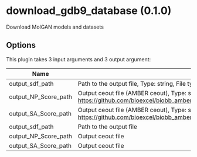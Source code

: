 # download_gdb9_database (0.1.0)

Download MolGAN models and datasets

## Options

This plugin takes 3 input arguments and 3 output argument:

| Name          | Description             | I/O    | Type   | Default |
|---------------|-------------------------|--------|--------|---------|
| output_sdf_path | Path to the output file, Type: string, File type: output, Accepted formats: sdf | Input | string | string |
| output_NP_Score_path | Output ceout file (AMBER ceout), Type: string, File type: output, Accepted formats: gz, Example file: https://github.com/bioexcel/biobb_amber/raw/master/biobb_amber/test/data/cphstats/sander.ceout.gz | Input | string | string |
| output_SA_Score_path | Output ceout file (AMBER ceout), Type: string, File type: output, Accepted formats: gz, Example file: https://github.com/bioexcel/biobb_amber/raw/master/biobb_amber/test/data/cphstats/sander.ceout.gz | Input | string | string |
| output_sdf_path | Path to the output file | Output | File | File |
| output_NP_Score_path | Output ceout file  | Output | File | File |
| output_SA_Score_path | Output ceout file  | Output | File | File |
